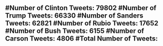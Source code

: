 #Number of Clinton Tweets: 79802
#Number of Trump Tweets: 66330
#Number of Sanders Tweets: 62821
#Number of Rubio Tweets: 17652
#Number of Bush Tweets: 6155
#Number of Carson Tweets: 4806
#Total Number of Tweets:  
---
